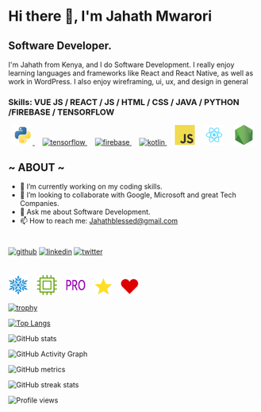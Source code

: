 # Hi there 👋, I'm Jahath Mwarori
## Software Developer.
I'm Jahath from Kenya, and I do Software Development. I really enjoy learning languages and frameworks like React and React Native, as well as work in WordPress. I also enjoy wireframing, ui, ux, and design in general

### Skills: VUE JS / REACT / JS / HTML / CSS / JAVA / PYTHON /FIREBASE / TENSORFLOW

<p align="center">
<a href="https://www.python.org" target="_blank"><img src="https://raw.githubusercontent.com/devicons/devicon/master/icons/python/python-original.svg" alt="python" width="40" height="40"/> </a> </a> &nbsp &nbsp <a href="https://www.tensorflow.org" target="_blank"> <img src="https://www.vectorlogo.zone/logos/tensorflow/tensorflow-icon.svg" alt="tensorflow" width="40" height="40"/> </a> &nbsp &nbsp <a href="https://firebase.google.com/" target="_blank"> <img src="https://www.vectorlogo.zone/logos/firebase/firebase-icon.svg" alt="firebase" width="40" height="40"/> </a> &nbsp &nbsp <a href="https://kotlinlang.org" target="_blank"> <img src="https://www.vectorlogo.zone/logos/kotlinlang/kotlinlang-icon.svg" alt="kotlin" width="40" height="40"/> </a> &nbsp &nbsp <img height="40" src="https://raw.githubusercontent.com/github/explore/80688e429a7d4ef2fca1e82350fe8e3517d3494d/topics/javascript/javascript.png"> &nbsp &nbsp <img height="40" src="https://raw.githubusercontent.com/github/explore/80688e429a7d4ef2fca1e82350fe8e3517d3494d/topics/react/react.png"> &nbsp &nbsp <img height="40" src="https://raw.githubusercontent.com/github/explore/80688e429a7d4ef2fca1e82350fe8e3517d3494d/topics/nodejs/nodejs.png">
</p>

## ~ ABOUT ~
- 🔭 I’m currently working on my coding skills. 
- 👯 I’m looking to collaborate with Google, Microsoft and great Tech Companies. 
- 💬 Ask me about Software Development. 
- 📫 How to reach me: Jahathblessed@gmail.com 

#
[<img src='https://cdn.jsdelivr.net/npm/simple-icons@3.0.1/icons/github.svg' alt='github' height='40'>](https://github.com/Maroch57)  [<img src='https://cdn.jsdelivr.net/npm/simple-icons@3.0.1/icons/linkedin.svg' alt='linkedin' height='40'>](https://www.linkedin.com/in/jahath-mwarori-a20944216/)  [<img src='https://cdn.jsdelivr.net/npm/simple-icons@3.0.1/icons/twitter.svg' alt='twitter' height='40'>](https://twitter.com/Marochke)  

#
<a href='https://archiveprogram.github.com/'><img src='https://raw.githubusercontent.com/acervenky/animated-github-badges/master/assets/acbadge.gif' width='40' height='40'></a>  <a href='https://docs.github.com/en/developers'><img src='https://raw.githubusercontent.com/acervenky/animated-github-badges/master/assets/devbadge.gif' width='40' height='40'></a>  <a href='https://github.com/pricing'><img src='https://raw.githubusercontent.com/acervenky/animated-github-badges/master/assets/pro.gif' width='40' height='40'></a>  <a href='https://stars.github.com/'><img src='https://raw.githubusercontent.com/acervenky/animated-github-badges/master/assets/starbadge.gif' width='35' height='35'></a>  <a href='https://docs.github.com/en/github/supporting-the-open-source-community-with-github-sponsors'><img src='https://raw.githubusercontent.com/acervenky/animated-github-badges/master/assets/sponsorbadge.gif' width='35' height='35'></a> 

[![trophy](https://github-profile-trophy.vercel.app/?username=Maroch57)](https://github.com/ryo-ma/github-profile-trophy)

[![Top Langs](https://github-readme-stats.vercel.app/api/top-langs/?username=Maroch57)](https://github.com/anuraghazra/github-readme-stats)

![GitHub stats](https://github-readme-stats.vercel.app/api?username=Maroch57&show_icons=true&count_private=true)  

![GitHub Activity Graph](https://activity-graph.herokuapp.com/graph?username=Maroch57)  

![GitHub metrics](https://metrics.lecoq.io/Maroch57)  

![GitHub streak stats](https://streak-stats.demolab.com/?user=Maroch57)  

![Profile views](https://gpvc.arturio.dev/Maroch57)  
